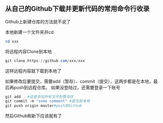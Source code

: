 ## 从自己的Github下载并更新代码的常用命令行收录

Github上新建仓库的方法就不说了

本地新建一个文件夹并cd

```powershell
cd xxx
```

将远程内容Clone到本地

```powershell
git clone https://github.com/xxx/xxx
```

这样远程内容就下载到本地了

如果修改后要提交，需要add（暂存）、commit（提交），这两步都是在本地，最后再push到远程仓库。
如果没登陆过，还需要登录一下账号

```powershell
git add . #这是添加所有文件到暂存区
git commit -m "some comment" #提交到本地
git push origin master#push到Github
```

然后Github刷新下应该就有了